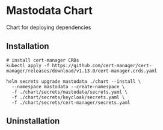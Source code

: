 # Mastodata Chart
Chart for deploying dependencies

## Installation
```shell
# install cert-manager CRDs
kubectl apply -f https://github.com/cert-manager/cert-manager/releases/download/v1.13.0/cert-manager.crds.yaml

helm secrets upgrade mastodata ./chart --install \
  --namespace mastodata --create-namespace \
  -f ./chart/secrets/mastodata/secrets.yaml \
  -f ./chart/secrets/keycloak/secrets.yaml \
  -f ./chart/secrets/cert-manager/secrets.yaml
```

## Uninstallation
